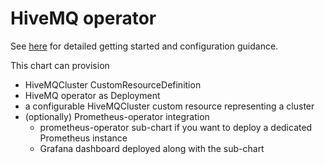 # HiveMQ operator

See [here](https://www.hivemq.com/docs/operator/) for detailed getting started and configuration guidance.

This chart can provision

- HiveMQCluster CustomResourceDefinition
- HiveMQ operator as Deployment
- a configurable HiveMQCluster custom resource representing a cluster
- (optionally) Prometheus-operator integration
  - prometheus-operator sub-chart if you want to deploy a dedicated Prometheus instance
  - Grafana dashboard deployed along with the sub-chart
